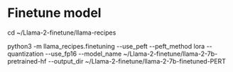 # Finetune model
cd ~/Llama-2-finetune/llama-recipes

python3 -m llama_recipes.finetuning  --use_peft --peft_method lora --quantization --use_fp16 --model_name ~/Llama-2-finetune/llama-2-7b-pretrained-hf --output_dir ~/Llama-2-finetune/llama-2-7b-finetuned-PERT
